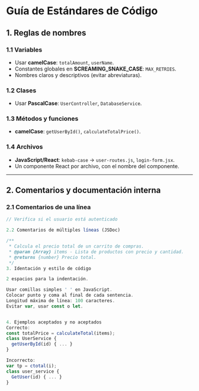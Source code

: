 # Guía de Estándares de Código

## 1. Reglas de nombres

### 1.1 Variables
- Usar **camelCase**: `totalAmount`, `userName`.
- Constantes globales en **SCREAMING_SNAKE_CASE**: `MAX_RETRIES`.
- Nombres claros y descriptivos (evitar abreviaturas).

### 1.2 Clases
- Usar **PascalCase**: `UserController`, `DatabaseService`.

### 1.3 Métodos y funciones
- **camelCase**: `getUserById()`, `calculateTotalPrice()`.

### 1.4 Archivos
- **JavaScript/React**: `kebab-case` → `user-routes.js`, `login-form.jsx`.
- Un componente React por archivo, con el nombre del componente.

---

## 2. Comentarios y documentación interna

### 2.1 Comentarios de una línea
```js
// Verifica si el usuario está autenticado

2.2 Comentarios de múltiples líneas (JSDoc)

/**
 * Calcula el precio total de un carrito de compras.
 * @param {Array} items - Lista de productos con precio y cantidad.
 * @returns {number} Precio total.
 */
3. Identación y estilo de código

2 espacios para la indentación.

Usar comillas simples ' ' en JavaScript.
Colocar punto y coma al final de cada sentencia.
Longitud máxima de línea: 100 caracteres.
Evitar var, usar const o let.


4. Ejemplos aceptados y no aceptados
Correcto:
const totalPrice = calculateTotal(items);
class UserService {
  getUserById(id) { ... }
}

Incorrecto:
var tp = ctotal(i);
class user_service {
  GetUser(id) { ... }
}